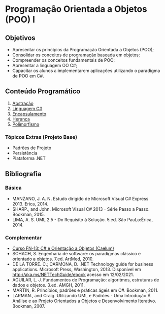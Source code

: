 # Programação Orientada a Objetos (POO) I

## Objetivos

+ Apresentar os princípios da Programação Orientada a Objetos (POO);
+ Consolidar os conceitos de programação baseada em objetos; 
+ Compreender os conceitos fundamentais de POO;
+ Apresentar a linguagem OO C#;
+ Capacitar os alunos a implementarem aplicações utilizando o paradigma de POO em C#.

## Conteúdo Programático

1. [Abstração](https://drive.google.com/open?id=1jA6XZNwJ9xporLn7RpYz3ExgofKfaAhuQgszTPiQu4A)
1. [Linguagem C#](https://drive.google.com/open?id=17QU6xzWyzZSDJYN4SDOg3FA0PZFtDpk2Gu-FC_ebKd8)
1. [Encapsulamento](https://drive.google.com/open?id=1kFMkHtbanPkQKdJ5-jB5HVty4evdi7PlcP2OkDabAh4)
1. [Herança](https://drive.google.com/open?id=1MFas3XAeewpOiYYldFDXog6Z41pZcUys3K0RoXrMlA8)
1. [Polimorfismo](https://drive.google.com/open?id=1wjhXtCKZVy3b4l2rlqco_yTuPX9dm05GZI8NF9Wjevs)

### Tópicos Extras (Projeto Base)
- Padrões de Projeto
- Persistência
- Plataforma .NET

## Bibliografia

### Básica

- MANZANO, J. A. N. Estudo dirigido de Microsoft Visual C# Express 2013. Erica, 2014.
- SHARP., and John. Microsoft Visual C# 2013 - Série Passo a Passo. Bookman, 2015.
- LIMA, A. S. UML 2.5 - Do Requisito à Solução. 5.ed. São PauLo:Érica, 2014.

### Complementar

- [Curso FN-13: C# e Orientação a Objetos (Caelum)](https://www.caelum.com.br/apostila-csharp-orientacao-objetos/)
- SCHACH, S. Engenharia de software: os paradigmas clássico e orientado a objetos. 7.ed. ArtMed, 2010.
- DE LA TORRE. C.; CARMONA, D. .NET Technology guide for business applications. Microsoft Press, Washington, 2013. Disponível em http://aka.ms/NETTechGuide/ebook acesso em 12/02/2021.
- AGUILAR, L. J. Fundamentos de Programação: algoritmos, estruturas de dados e objetos. 3.ed. AMGH, 2011.
- MARTIN, R. Princípios, padrões e práticas ágeis em C#. Bookman, 2011.
- LARMAN., and Craig. Utilizando UML e Padrões - Uma Introdução Á Análise e ao Projeto Orientados a Objetos e Desenvolvimento Iterativo. Bookman, 2007.
